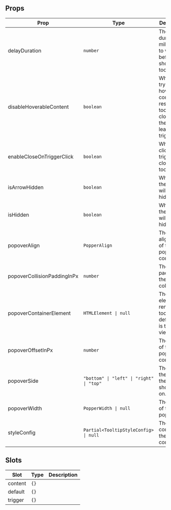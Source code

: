<!-- This file is automatically generated, do not edit manually. -->

## Props

| Prop | Type | Description | Default |
| ---- | ---- | ----------- | ------- |
| delayDuration | `number` | The duration in milliseconds to wait before showing the tooltip. | `0` |
| disableHoverableContent | `boolean` | When true, trying to hover the content will result in the tooltip closing as the pointer leaves the trigger. | `false` |
| enableCloseOnTriggerClick | `boolean` | When true, clicking on trigger will close the tooltip. | `false` |
| isArrowHidden | `boolean` | When true, the arrow will be hidden. | `false` |
| isHidden | `boolean` | When true, the tooltip will be hidden. | `false` |
| popoverAlign | `PopperAlign` | The alignment of the popper content. | `"center"` |
| popoverCollisionPaddingInPx | `number` | The padding of the popper collision. | `10` |
| popoverContainerElement | `HTMLElement \| null` | The element to render the tooltip in. By default this is the viewport | `null` |
| popoverOffsetInPx | `number` | The offset of the popper content. | `10` |
| popoverSide | `"bottom" \| "left" \| "right" \| "top"` | The side of the trigger the tooltip should be on. | `"bottom"` |
| popoverWidth | `PopperWidth \| null` | The width of the popper. | `null` |
| styleConfig | `Partial<TooltipStyleConfig> \| null` | The style config of the component. | `null` |


## Slots

| Slot | Type | Description |
| --------- | ---- | ----------- |
| content | `{}` |  |
| default | `{}` |  |
| trigger | `{}` |  |

